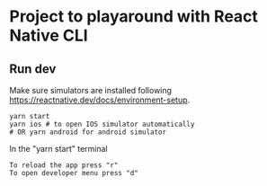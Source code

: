 # Project to playaround with React Native CLI

## Run dev
Make sure simulators are installed following https://reactnative.dev/docs/environment-setup.


```
yarn start
yarn ios # to open IOS simulator automatically
# OR yarn android for android simulator
```

In the "yarn start" terminal
```
To reload the app press "r"
To open developer menu press "d"
```